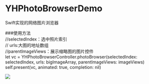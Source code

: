 # YHPhotoBrowserDemo
Swift实现的网络图片浏览器<br/>

###使用方法<br/>
//selectedIndex：选中照片索引<br/>
// urls:大图的地址数组<br/>
//parentImageViews：展示缩略图的图片控件<br/>
let vc = YHPhotoBrowserController.photoBrowser(selectedIndex: selectedIndex, urls: bigImageArray, parentImageViews: imageViews)<br/>
self.present(vc, animated: true, completion: nil)<br/>

![](http://img.blog.csdn.net/20180316172820184)
